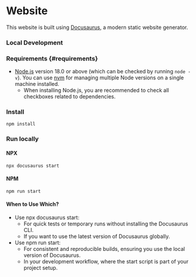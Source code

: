 # Website

This website is built using [Docusaurus](https://docusaurus.io/), a modern static website generator.

### Local Development

### Requirements {#requirements}

- [Node.js](https://nodejs.org/en/download/) version 18.0 or above (which can be checked by running `node -v`). You can use [nvm](https://github.com/nvm-sh/nvm) for managing multiple Node versions on a single machine installed.
  - When installing Node.js, you are recommended to check all checkboxes related to dependencies.

### Install

```
npm install
```

### Run locally

#### NPX
```
npx docusaurus start
```

#### NPM
```
npm run start
```

#### **When to Use Which?**
- Use npx docusaurus start:
    - For quick tests or temporary runs without installing the Docusaurus CLI.
    - If you want to use the latest version of Docusaurus globally.
- Use npm run start:
    - For consistent and reproducible builds, ensuring you use the local version of Docusaurus.
    - In your development workflow, where the start script is part of your project setup.